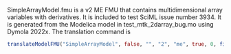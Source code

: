 SimpleArrayModel.fmu is a v2 ME FMU that contains multidimensional array variables with derivatives. It is included to test SciML issue number 3934. It is generated from the Modelica model in test_mtk_2darray_bug.mo using  Dymola 2022x. The translation command is

```julia
translateModelFMU("SimpleArrayModel", false, "", "2", "me", true, 0, fill("",0));
```